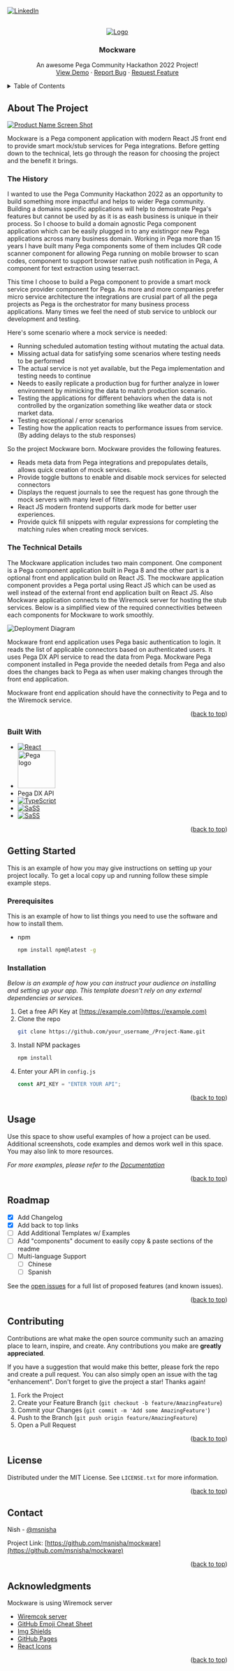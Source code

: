 <a name="readme-top"></a>

[![LinkedIn][linkedin-shield]][linkedin-url]

<!-- PROJECT LOGO -->
<br />
<div align="center">
  <a href="https://github.com/msnisha/mockware">
    <img src="images/logo.png" alt="Logo" >
  </a>

  <h3 align="center">Mockware</h3>

  <p align="center">
    An awesome Pega Community Hackathon 2022 Project!
    <br />
    <a href="https://demo.mockware.xyz">View Demo</a>
    ·
    <a href="https://github.com/msnisha/mockware/issues">Report Bug</a>
    ·
    <a href="https://github.com/msnisha/mockware/issues">Request Feature</a>
  </p>
</div>

<!-- TABLE OF CONTENTS -->
<details>
  <summary>Table of Contents</summary>
  <ol>
    <li>
      <a href="#about-the-project">About The Project</a>
      <ul>
        <li><a href="#built-with">The History</a></li>
        <li><a href="#built-with">The Technical Details</a></li>
        <li><a href="#built-with">Built With</a></li>
      </ul>
    </li>
    <li>
      <a href="#getting-started">Getting Started</a>
      <ul>
        <li><a href="#prerequisites">Prerequisites</a></li>
        <li><a href="#installation">Installation</a></li>
        <li><a href="#installation">Configurations</a></li>
      </ul>
    </li>
    <li><a href="#usage">Usage</a></li>
    <li><a href="#roadmap">Roadmap</a></li>
    <li><a href="#contact">Contact</a></li>
    <li><a href="#acknowledgments">Acknowledgments</a></li>
  </ol>
</details>

<!-- ABOUT THE PROJECT -->

## About The Project

[![Product Name Screen Shot][product-screenshot]](https://demo.mockware.xyz)

Mockware is a Pega component application with modern React JS front end to provide smart mock/stub services for Pega integrations. Before getting down to the technical, lets go through the reason for choosing the project and the benefit it brings.

### The History

I wanted to use the Pega Community Hackathon 2022 as an opportunity to build something more impactful and helps to wider Pega community.
Building a domains specific applications will help to demostrate Pega's features but cannot be used by as it is as eash business is unique in their process. So I choose to build a domain agnostic Pega component application which can be easily plugged in to any existingor new Pega applications across many business domain. Working in Pega more than 15 years I have built many Pega components some of them includes QR code scanner component for allowing Pega running on mobile browser to scan codes, component to support browser native push notification in Pega, A component for text extraction using teserract.

This time I choose to build a Pega component to provide a smart mock service provider component for Pega. As more and more companies prefer micro service architecture the integrations are crusial part of all the pega projects as Pega is the orchestrator for many business process applications. Many times we feel the need of stub service to unblock our development and testing.

Here's some scenario where a mock service is needed:

- Running scheduled automation testing without mutating the actual data.
- Missing actual data for satisfying some scenarios where testing needs to be performed
- The actual service is not yet available, but the Pega implementation and testing needs to continue
- Needs to easily replicate a production bug for further analyze in lower environment by mimicking the data to match production scenario.
- Testing the applications for different behaviors when the data is not controlled by the organization something like weather data or stock market data.
- Testing exceptional / error scenarios
- Testing how the application reacts to performance issues from service. (By adding delays to the stub responses)

So the project Mockware born. Mockware provides the following features.

- Reads meta data from Pega integrations and prepopulates details, allows quick creation of mock services.
- Provide toggle buttons to enable and disable mock services for selected connectors
- Displays the request journals to see the request has gone through the mock servers with many level of filters.
- React JS modern frontend supports dark mode for better user experiences.
- Provide quick fill snippets with regular expressions for completing the matching rules when creating mock services.

### The Technical Details

The Mockware application includes two main component. One component is a Pega component application built in Pega 8 and the other part is a optional front end application build on React JS. The mockware application component provides a Pega portal using React JS which can be used as well instead of the external front end application built on React JS. Also Mockware application connects to the Wiremock server for hosting the stub services. Below is a simplified view of the required connectivities between each components for Mockware to work smoothly.

![Deployment Diagram][diagram-deployment]

Mockware front end application uses Pega basic authentication to login. It reads the list of applicable connectors based on authenticated users. It uses Pega DX API service to read the data from Pega. Mockware Pega component installed in Pega provide the needed details from Pega and also does the changes back to Pega as when user making changes through the front end application.

Mockware front end application should have the connectivity to Pega and to the Wiremock service.

<p align="right">(<a href="#readme-top">back to top</a>)</p>

### Built With

- [![React][react.js]][react-url]
- <img src="https://www.pega.com/themes/custom/pegawww_theme/images/pega-logo.svg" width="86" title="Pega logo" />
- Pega DX API
- [![TypeScript][typescript]][typescript-url]
- [![SaSS][typescript]][typescript-url]
- [![SaSS][sass]][sass-url]

<p align="right">(<a href="#readme-top">back to top</a>)</p>

<!-- GETTING STARTED -->

## Getting Started

This is an example of how you may give instructions on setting up your project locally.
To get a local copy up and running follow these simple example steps.

### Prerequisites

This is an example of how to list things you need to use the software and how to install them.

- npm
  ```sh
  npm install npm@latest -g
  ```

### Installation

_Below is an example of how you can instruct your audience on installing and setting up your app. This template doesn't rely on any external dependencies or services._

1. Get a free API Key at [https://example.com](https://example.com)
2. Clone the repo
   ```sh
   git clone https://github.com/your_username_/Project-Name.git
   ```
3. Install NPM packages
   ```sh
   npm install
   ```
4. Enter your API in `config.js`
   ```js
   const API_KEY = "ENTER YOUR API";
   ```

<p align="right">(<a href="#readme-top">back to top</a>)</p>

<!-- USAGE EXAMPLES -->

## Usage

Use this space to show useful examples of how a project can be used. Additional screenshots, code examples and demos work well in this space. You may also link to more resources.

_For more examples, please refer to the [Documentation](https://example.com)_

<p align="right">(<a href="#readme-top">back to top</a>)</p>

<!-- ROADMAP -->

## Roadmap

- [x] Add Changelog
- [x] Add back to top links
- [ ] Add Additional Templates w/ Examples
- [ ] Add "components" document to easily copy & paste sections of the readme
- [ ] Multi-language Support
  - [ ] Chinese
  - [ ] Spanish

See the [open issues](https://github.com/othneildrew/Best-README-Template/issues) for a full list of proposed features (and known issues).

<p align="right">(<a href="#readme-top">back to top</a>)</p>

<!-- CONTRIBUTING -->

## Contributing

Contributions are what make the open source community such an amazing place to learn, inspire, and create. Any contributions you make are **greatly appreciated**.

If you have a suggestion that would make this better, please fork the repo and create a pull request. You can also simply open an issue with the tag "enhancement".
Don't forget to give the project a star! Thanks again!

1. Fork the Project
2. Create your Feature Branch (`git checkout -b feature/AmazingFeature`)
3. Commit your Changes (`git commit -m 'Add some AmazingFeature'`)
4. Push to the Branch (`git push origin feature/AmazingFeature`)
5. Open a Pull Request

<p align="right">(<a href="#readme-top">back to top</a>)</p>

<!-- LICENSE -->

## License

Distributed under the MIT License. See `LICENSE.txt` for more information.

<p align="right">(<a href="#readme-top">back to top</a>)</p>

<!-- CONTACT -->

## Contact

Nish - [@msnisha](https://www.linkedin.com/in/msnisha/)

Project Link: [https://github.com/msnisha/mockware](https://github.com/msnisha/mockware)

<p align="right">(<a href="#readme-top">back to top</a>)</p>

<!-- ACKNOWLEDGMENTS -->

## Acknowledgments

Mockware is using Wiremock server

- [Wiremcok server](https://wiremock.org/)
- [GitHub Emoji Cheat Sheet](https://www.webpagefx.com/tools/emoji-cheat-sheet)
- [Img Shields](https://shields.io)
- [GitHub Pages](https://pages.github.com)
- [React Icons](https://iconmonstr.com/)

<p align="right">(<a href="#readme-top">back to top</a>)</p>

<!-- MARKDOWN LINKS & IMAGES -->
<!-- https://www.markdownguide.org/basic-syntax/#reference-style-links -->

[linkedin-shield]: https://img.shields.io/badge/-LinkedIn-black.svg?style=for-the-badge&logo=linkedin&colorB=555
[linkedin-url]: https://www.linkedin.com/in/msnisha/
[product-screenshot]: images/screenshot.png
[diagram-deployment]: images/deployment-diagram.jpg
[react.js]: https://img.shields.io/badge/React-20232A?style=for-the-badge&logo=react&logoColor=61DAFB
[react-url]: https://reactjs.org/
[typescript]: https://img.shields.io/badge/TypeScript-%5E4.7.4-blue
[typescript-url]: https://www.typescriptlang.org/
[sass]: https://img.shields.io/badge/SaSS-1.54.9-purple
[sass-url]: https://sass-lang.com/
[pega-url]: https://pega.com/
